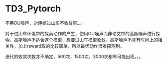 # TD3_Pytorch

不用OU噪声，对连续过山车不收敛呀。。。

对于过山车环境中的探索动作的产生，使用OU噪声而非论文中的高斯噪声进行探索。高斯噪声不适合这个模型，想要过山车模型收敛，高斯噪声不具有时间上的相关性，加上reward取的比较简单，所以最优动作很难探测到。

迭代的收敛次数并不确定，500次，1500次，3000次都有可能出现。。。
